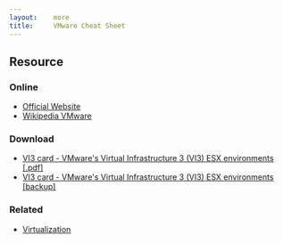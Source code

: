 ```yaml
---
layout:    more
title:     VMware Cheat Sheet
---
```

<div class="content content-400">
    <div class="board board-326">
        <h2 class="board-title">Resource</h2>
        <div class="board-card">
            <h3 class="board-card-title">Online</h3>
            <ul>
                <li><a href="http://www.vmware.com/">Official Website</a></li>
                <li><a href="http://en.wikipedia.org/wiki/VMware">Wikipedia VMware</a></li>
            </ul>
        </div>
        <div class="board-card">
            <h3 class="board-card-title">Download</h3>
            <ul>
                <li><a href="http://www.vmreference.com/vi3-card/">VI3 card - VMware's Virtual Infrastructure 3 (VI3) ESX environments [.pdf]</a></li>
                <li><a href="/static/cs/vmreferenceVI3card1.2.1.pdf">VI3 card - VMware's Virtual Infrastructure 3 (VI3) ESX environments [backup]</a></li>
            </ul>
        </div>
        <div class="board-card">
            <h3 class="board-card-title">Related</h3>
            <ul>
                <li><a href="/virtualization" title="Virtualization Cheat Sheet">Virtualization</a></li>
            </ul>
        </div>
    </div>
</div>
